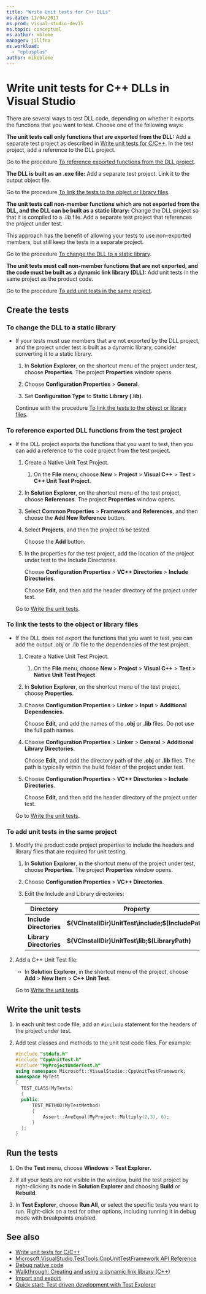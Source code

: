 ```yaml
---
title: "Write Unit tests for C++ DLLs"
ms.date: 11/04/2017
ms.prod: visual-studio-dev15
ms.topic: conceptual
ms.author: mblome
manager: jillfra
ms.workload:
  - "cplusplus"
author: mikeblome
---
```

# Write unit tests for C++ DLLs in Visual Studio

 There are several ways to test DLL code, depending on whether it exports the functions that you want to test. Choose one of the following ways:

 **The unit tests call only functions that are exported from the DLL:**
 Add a separate test project as described in [Write unit tests for C/C++](writing-unit-tests-for-c-cpp.md). In the test project, add a reference to the DLL project.

 Go to the procedure [To reference exported functions from the DLL project](#projectRef).

 **The DLL is built as an .exe file:**
 Add a separate test project. Link it to the output object file.

 Go to the procedure [To link the tests to the object or library files](#objectRef).

 **The unit tests call non-member functions which are not exported from the DLL, and the DLL can be built as a static library:**
 Change the DLL project so that it is compiled to a *.lib* file. Add a separate test project that references the project under test.

 This approach has the benefit of allowing your tests to use non-exported members, but still keep the tests in a separate project.

 Go to the procedure [To change the DLL to a static library](#staticLink).

 **The unit tests must call non-member functions that are not exported, and the code must be built as a dynamic link library (DLL):**
 Add unit tests in the same project as the product code.

 Go to the procedure [To add unit tests in the same project](#sameProject).

## Create the tests

###  <a name="staticLink"></a> To change the DLL to a static library

- If your tests must use members that are not exported by the DLL project, and the project under test is built as a dynamic library, consider converting it to a static library.

  1.  In **Solution Explorer**, on the shortcut menu of the project under test, choose **Properties**. The project **Properties** window opens.

  2.  Choose **Configuration Properties** > **General**.

  3.  Set **Configuration Type** to **Static Library (.lib)**.

  Continue with the procedure [To link the tests to the object or library files](#objectRef).

###  <a name="projectRef"></a> To reference exported DLL functions from the test project

- If the DLL project exports the functions that you want to test, then you can add a reference to the code project from the test project.

  1.  Create a Native Unit Test Project.

      1.  On the **File** menu, choose **New** > **Project** > **Visual C++** > **Test** > **C++ Unit Test Project**.

  2.  In **Solution Explorer**, on the shortcut menu of the test project, choose **References**. The project **Properties** window opens.

  3.  Select **Common Properties** > **Framework and References**, and then choose the **Add New Reference** button.

  4.  Select **Projects**, and then the project to be tested.

       Choose the **Add** button.

  5.  In the properties for the test project, add the location of the project under test to the Include Directories.

       Choose **Configuration Properties** > **VC++ Directories** > **Include Directories**.

       Choose **Edit**, and then add the header directory of the project under test.

  Go to [Write the unit tests](#addTests).

###  <a name="objectRef"></a> To link the tests to the object or library files

- If the DLL does not export the functions that you want to test, you can add the output *.obj* or *.lib* file to the dependencies of the test project.

  1.  Create a Native Unit Test Project.

      1.  On the **File** menu, choose **New** > **Project** > **Visual C++** > **Test** > **Native Unit Test Project**.

  2.  In **Solution Explorer**, on the shortcut menu of the test project, choose **Properties**.

  3.  Choose **Configuration Properties** > **Linker** > **Input** > **Additional Dependencies**.

       Choose **Edit**, and add the names of the **.obj** or **.lib** files. Do not use the full path names.

  4.  Choose **Configuration Properties** > **Linker** > **General** > **Additional Library Directories**.

       Choose **Edit**, and add the directory path of the **.obj** or **.lib** files. The path is typically within the build folder of the project under test.

  5.  Choose **Configuration Properties** > **VC++ Directories** > **Include Directories**.

       Choose **Edit**, and then add the header directory of the project under test.

  Go to [Write the unit tests](#addTests).

###  <a name="sameProject"></a> To add unit tests in the same project

1. Modify the product code project properties to include the headers and library files that are required for unit testing.

   1.  In **Solution Explorer**, in the shortcut menu of the project under test, choose **Properties**. The project **Properties** window opens.

   2.  Choose **Configuration Properties** > **VC++ Directories**.

   3.  Edit the Include and Library directories:

       |Directory|Property|
       |-|-|
       |**Include Directories** | **$(VCInstallDir)UnitTest\include;$(IncludePath)**|
       |**Library Directories** | **$(VCInstallDir)UnitTest\lib;$(LibraryPath)**|

2. Add a C++ Unit Test file:

   -   In **Solution Explorer**, in the shortcut menu of the project, choose **Add** > **New Item** > **C++ Unit Test**.

   Go to [Write the unit tests](#addTests).

##  <a name="addTests"></a> Write the unit tests

1.  In each unit test code file, add an `#include` statement for the headers of the project under test.

2.  Add test classes and methods to the unit test code files. For example:

    ```cpp
    #include "stdafx.h"
    #include "CppUnitTest.h"
    #include "MyProjectUnderTest.h"
    using namespace Microsoft::VisualStudio::CppUnitTestFramework;
    namespace MyTest
    {
      TEST_CLASS(MyTests)
      {
      public:
          TEST_METHOD(MyTestMethod)
          {
              Assert::AreEqual(MyProject::Multiply(2,3), 6);
          }
      };
    }
    ```

## Run the tests

1.  On the **Test** menu, choose **Windows** > **Test Explorer**.

1. If all your tests are not visible in the window, build the test project by right-clicking its node in **Solution Explorer** and choosing **Build** or **Rebuild**.

1.  In **Test Explorer**, choose **Run All**, or select the specific tests you want to run. Right-click on a test for other options, including running it in debug mode with breakpoints enabled.

## See also

- [Write unit tests for C/C++](writing-unit-tests-for-c-cpp.md)
- [Microsoft.VisualStudio.TestTools.CppUnitTestFramework API Reference](../test/microsoft-visualstudio-testtools-cppunittestframework-api-reference.md)
- [Debug native code](../debugger/debugging-native-code.md)
- [Walkthrough: Creating and using a dynamic link library (C++)](/cpp/build/walkthrough-creating-and-using-a-dynamic-link-library-cpp)
- [Import and export](/cpp/build/importing-and-exporting)
- [Quick start: Test driven development with Test Explorer](../test/quick-start-test-driven-development-with-test-explorer.md)
